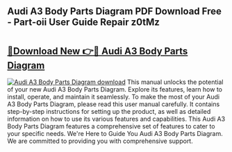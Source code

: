 ## Audi A3 Body Parts Diagram PDF Download Free - Part-oii User Guide Repair z0tMz

# <h2><a href="http://dfsy0m.blite.top/?on=Audi+A3+Body+Parts+Diagram">🔗Download New 👉🔴 Audi A3 Body Parts Diagram</a></h2>

[![Audi A3 Body Parts Diagram download](https://i.imgur.com/lujVjoI.png)](http://dfsy0m.blite.top/?on=Audi+A3+Body+Parts+Diagram)
This manual unlocks the potential of your new Audi A3 Body Parts Diagram. Explore its features, learn how to install, operate, and maintain it seamlessly. To make the most of your Audi A3 Body Parts Diagram, please read this user manual carefully. It contains step-by-step instructions for setting up the product, as well as detailed information on how to use its various features and capabilities. This Audi A3 Body Parts Diagram features a comprehensive set of features to cater to your specific needs. We're Here to Guide You Audi A3 Body Parts Diagram. We are committed to providing you with comprehensive support.
